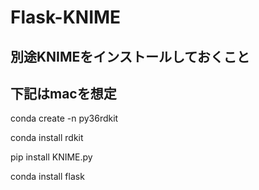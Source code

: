# Flask-KNIME

## 別途KNIMEをインストールしておくこと
## 下記はmacを想定
conda create -n py36rdkit

conda install rdkit

pip install KNIME.py

conda install flask


